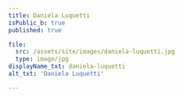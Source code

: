 ```yaml
---
title: Daniela Luquetti
isPublic_b: true
published: true

file:
  src: /assets/site/images/daniela-luquetti.jpg
  type: image/jpg
displayName_txt: daniela-luquetti
alt_txt: 'Daniela Luquetti'

---
```

